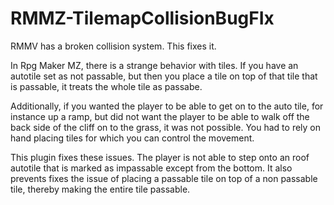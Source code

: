 # RMMZ-TilemapCollisionBugFIx
RMMV has a broken collision system. This fixes it. 


In Rpg Maker MZ, there is a strange behavior with tiles. If you have an autotile set as not passable, 
but then you place a tile on top of that tile that is passable, it treats the whole tile as passabe. 

Additionally, if you wanted the player to be able to get on to the auto tile, for instance up a ramp, 
but did not want the player to be able to walk off the back side of the cliff on to the grass,
it was not possible. You had to rely on hand placing tiles for which you can control the movement.

This plugin fixes these issues. The player is not able to step onto an roof autotile that is marked
as impassable except from the bottom. It also prevents fixes the issue of placing a passable tile 
on top of a non passable tile, thereby making the entire tile passable. 
